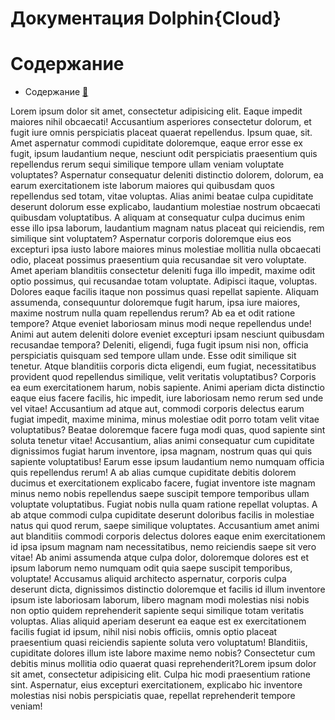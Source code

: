 Документация Dolphin{Cloud}
===========================

# Содержание
- Содержание [:link:](#содержание)

Lorem ipsum dolor sit amet, consectetur adipisicing elit. Eaque impedit maiores nihil obcaecati! Accusantium asperiores consectetur dolorum, et fugit iure omnis perspiciatis placeat quaerat repellendus. Ipsum quae, sit. Amet aspernatur commodi cupiditate doloremque, eaque error esse ex fugit, ipsum laudantium neque, nesciunt odit perspiciatis praesentium quis repellendus rerum sequi similique tempore ullam veniam voluptate voluptates? Aspernatur consequatur deleniti distinctio dolorem, dolorum, ea earum exercitationem iste laborum maiores qui quibusdam quos repellendus sed totam, vitae voluptas. Alias animi beatae culpa cupiditate deserunt dolorum esse explicabo, laudantium molestiae nostrum obcaecati quibusdam voluptatibus. A aliquam at consequatur culpa ducimus enim esse illo ipsa laborum, laudantium magnam natus placeat qui reiciendis, rem similique sint voluptatem? Aspernatur corporis doloremque eius eos excepturi ipsa iusto labore maiores minus molestiae mollitia nulla obcaecati odio, placeat possimus praesentium quia recusandae sit vero voluptate. Amet aperiam blanditiis consectetur deleniti fuga illo impedit, maxime odit optio possimus, qui recusandae totam voluptate. Adipisci itaque, voluptas. Dolores eaque facilis itaque non possimus quasi repellat sapiente. Aliquam assumenda, consequuntur doloremque fugit harum, ipsa iure maiores, maxime nostrum nulla quam repellendus rerum? Ab ea et odit ratione tempore? Atque eveniet laboriosam minus modi neque repellendus unde! Animi aut autem deleniti dolore eveniet excepturi ipsam nesciunt quibusdam recusandae tempora? Deleniti, eligendi, fuga fugit ipsum nisi non, officia perspiciatis quisquam sed tempore ullam unde. Esse odit similique sit tenetur. Atque blanditiis corporis dicta eligendi, eum fugiat, necessitatibus provident quod repellendus similique, velit veritatis voluptatibus? Corporis ea eum exercitationem harum, nobis sapiente. Animi aperiam dicta distinctio eaque eius facere facilis, hic impedit, iure laboriosam nemo rerum sed unde vel vitae! Accusantium ad atque aut, commodi corporis delectus earum fugiat impedit, maxime minima, minus molestiae odit porro totam velit vitae voluptatibus? Beatae doloremque facere fuga modi quas, quod sapiente sint soluta tenetur vitae! Accusantium, alias animi consequatur cum cupiditate dignissimos fugiat harum inventore, ipsa magnam, nostrum quas qui quis sapiente voluptatibus! Earum esse ipsum laudantium nemo numquam officia quis repellendus rerum! A ab alias cumque cupiditate debitis dolorem ducimus et exercitationem explicabo facere, fugiat inventore iste magnam minus nemo nobis repellendus saepe suscipit tempore temporibus ullam voluptate voluptatibus. Fugiat nobis nulla quam ratione repellat voluptas. A ab atque commodi culpa cupiditate deserunt doloribus facilis in molestiae natus qui quod rerum, saepe similique voluptates. Accusantium amet animi aut blanditiis commodi corporis delectus dolores eaque enim exercitationem id ipsa ipsum magnam nam necessitatibus, nemo reiciendis saepe sit vero vitae! Ab animi assumenda atque culpa dolor, doloremque dolores est et ipsum laborum nemo numquam odit quia saepe suscipit temporibus, voluptate! Accusamus aliquid architecto aspernatur, corporis culpa deserunt dicta, dignissimos distinctio doloremque et facilis id illum inventore ipsum iste laboriosam laborum, libero magnam modi molestias nisi nobis non optio quidem reprehenderit sapiente sequi similique totam veritatis voluptas. Alias aliquid aperiam deserunt ea eaque est ex exercitationem facilis fugiat id ipsum, nihil nisi nobis officiis, omnis optio placeat praesentium quasi reiciendis sapiente soluta vero voluptatum! Blanditiis, cupiditate dolores illum iste labore maxime nemo nobis? Consectetur cum debitis minus mollitia odio quaerat quasi reprehenderit?Lorem ipsum dolor sit amet, consectetur adipisicing elit. Culpa hic modi praesentium ratione sint. Aspernatur, eius excepturi exercitationem, explicabo hic inventore molestias nisi nobis perspiciatis quae, repellat reprehenderit tempore veniam!